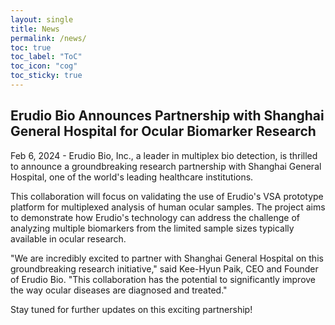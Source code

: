 ```yaml
---
layout: single
title: News
permalink: /news/
toc: true
toc_label: "ToC"
toc_icon: "cog"
toc_sticky: true
---
```


<head>
	<link rel="stylesheet" href="/resource/styles.css">
</head>

<h2>
	Erudio Bio Announces Partnership with Shanghai General Hospital for Ocular Biomarker Research
</h2>

<p>
	Feb 6, 2024 - Erudio Bio, Inc., a leader in  multiplex bio detection, is thrilled to announce
	<font class="emph">
	a groundbreaking research partnership with Shanghai General Hospital,
	one of the world's leading healthcare institutions.
	</font>
</p>

<p>
	This collaboration will focus on validating
	the use of Erudio's VSA prototype platform for multiplexed analysis of human ocular samples.
	The project aims to demonstrate how Erudio's technology can address the challenge of analyzing multiple biomarkers from the limited sample sizes typically available in ocular research.
</p>

 <p>
	"We are incredibly excited to partner with Shanghai General Hospital on this groundbreaking research initiative,"
	said Kee-Hyun Paik, CEO and Founder of Erudio Bio.
	<font class="emph">
	"This collaboration has the potential to significantly improve the way ocular diseases are diagnosed and treated."
	</font>
</p>

<p>
Stay tuned for further updates on this exciting partnership!
</p>
